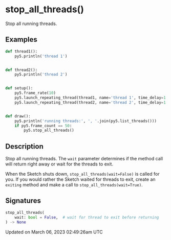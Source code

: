 # stop_all_threads()

Stop all running threads.

## Examples

<div class="example-table">

<div class="example-row"><div class="example-cell-image">

</div><div class="example-cell-code">

```python
def thread1():
    py5.println('thread 1')


def thread2():
    py5.println('thread 2')


def setup():
    py5.frame_rate(10)
    py5.launch_repeating_thread(thread1, name='thread 1', time_delay=1.2)
    py5.launch_repeating_thread(thread2, name='thread 2', time_delay=1.8)


def draw():
    py5.println('running threads:', ', '.join(py5.list_threads()))
    if py5.frame_count == 50:
        py5.stop_all_threads()
```

</div></div>

</div>

## Description

Stop all running threads. The `wait` parameter determines if the method call will return right away or wait for the threads to exit.

When the Sketch shuts down, `stop_all_threads(wait=False)` is called for you. If you would rather the Sketch waited for threads to exit, create an `exiting` method and make a call to `stop_all_threads(wait=True)`.

## Signatures

```python
stop_all_threads(
    wait: bool = False,  # wait for thread to exit before returning
) -> None
```

Updated on March 06, 2023 02:49:26am UTC
